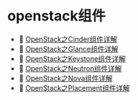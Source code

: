 # openstack组件

* 📄 [OpenStack之Cinder组件详解](openstack组件/OpenStack之Cinder组件详解.md)
* 📄 [OpenStack之Glance组件详解](openstack组件/OpenStack之Glance组件详解.md)
* 📄 [OpenStack之Keystone组件详解](openstack组件/OpenStack之Keystone组件详解.md)
* 📄 [OpenStack之Neutron组件详解](openstack组件/OpenStack之Neutron组件详解.md)
* 📄 [OpenStack之Nova组件详解](openstack组件/OpenStack之Nova组件详解.md)
* 📄 [OpenStack之Placement组件详解](openstack组件/OpenStack之Placement组件详解.md)

‍
